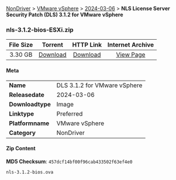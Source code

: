 
[NonDriver](/README.md)  >  [VMware vSphere](/index/NonDriver/VMware_vSphere.md)  >  [2024-03-06](/index/NonDriver/VMware_vSphere/2024-03-06.md)  >  **NLS License Server Security Patch (DLS) 3.1.2 for VMware vSphere**


### nls-3.1.2-bios-ESXi.zip

| **File Size** | **Torrent**  | **HTTP Link** | **Internet Archive** |
|:-------------:|:------------:|:-------------:|:--------------------:|
| 3.30 GB |  [Download](https://archive.org/download/nvgpu_nls-3.1.2-bios-ESXi.zip/nvgpu_nls-3.1.2-bios-ESXi.zip_archive.torrent)       | [Download](https://archive.org/compress/nvgpu_nls-3.1.2-bios-ESXi.zip) | [View Page](https://archive.org/details/nvgpu_nls-3.1.2-bios-ESXi.zip)       |

#### Meta

<table>
<tr><td><strong>Name</strong></td><td>DLS 3.1.2 for VMware vSphere</td></tr>
<tr><td><strong>Releasedate</strong></td><td>2024-03-06</td></tr>
<tr><td><strong>Downloadtype</strong></td><td>Image</td></tr>
<tr><td><strong>Linktype</strong></td><td>Preferred</td></tr>
<tr><td><strong>Platformname</strong></td><td>VMware vSphere</td></tr>
<tr><td><strong>Category</strong></td><td>NonDriver</td></tr>
</table>

#### Zip Content

**MD5 Checksum**: `457dcf14bf00f96cab433502f63ef4e0`

```text
nls-3.1.2-bios.ova
```